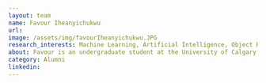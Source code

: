 ```yaml
---
layout: team
name: Favour Iheanyichukwu
url:
image: /assets/img/favourIheanyichukwu.JPG
research_interests: Machine Learning, Artificial Intelligence, Object Recognition, Automation
about: Favour is an undergraduate student at the University of Calgary and a part of the Intelligence Navigation and Mapping Lab as a summer research student. She is currently aiding in the development of high definition mapping systems for autonomous driving.
category: Alumni
linkedin:
---
```

